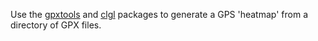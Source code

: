 Use the [gpxtools](https://github.com/jl2/gpxtools/) and [clgl](https://github.com/jl2/clgl/) packages to generate a GPS 'heatmap' from a directory of GPX files.
